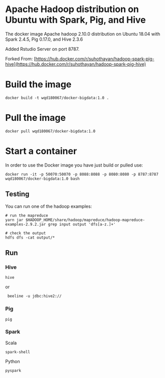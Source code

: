 # Apache Hadoop distribution on Ubuntu with Spark, Pig, and Hive

The docker image Apache hadoop 2.10.0 distribution on Ubuntu 18.04 with Spark 2.4.5, Pig 0.17.0, and Hive 2.3.6

Added Rstudio Server on port 8787.

Forked From: [https://hub.docker.com/r/suhothayan/hadoop-spark-pig-hive](https://hub.docker.com/r/suhothayan/hadoop-spark-pig-hive)

# Build the image

```
docker build -t wqd180067/docker-bigdata:1.0 .
```
# Pull the image

```
docker pull wqd180067/docker-bigdata:1.0
```

# Start a container

In order to use the Docker image you have just build or pulled use:

```
docker run -it -p 50070:50070 -p 8088:8088 -p 8080:8080 -p 8787:8787 wqd180067/docker-bigdata:1.0 bash
```

## Testing

You can run one of the hadoop examples:

```
# run the mapreduce
yarn jar $HADOOP_HOME/share/hadoop/mapreduce/hadoop-mapreduce-examples-2.9.2.jar grep input output 'dfs[a-z.]+'

# check the output
hdfs dfs -cat output/*
```

## Run 

### Hive 

```
hive
```

or 

```
 beeline -u jdbc:hive2://
```

### Pig 

```
pig
```

### Spark 

Scala 

```
spark-shell
```

Python

```
pyspark
```



